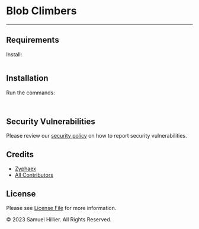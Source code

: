 # Blob Climbers

---

## Requirements

Install:

```bash

```

## Installation

Run the commands:

```bash

```

```bash

```

## Security Vulnerabilities

Please review our [security policy](https://github.com/Zyphaex/blob-climbers/security/policy) on how to report security vulnerabilities.

## Credits

- [Zyphaex](https://github.com/Zyphaex)
- [All Contributors](https://github.com/Zyphaex/blob-climbers/contributors)

## License

Please see [License File](https://github.com/Zyphaex/blob-climbers/blob/main/LICENSE) for more information.

© 2023 Samuel Hillier. All Rights Reserved.